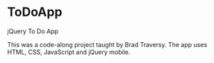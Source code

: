 # ToDoApp
jQuery To Do App

This was a code-along project taught by Brad Traversy. The app uses HTML, CSS, JavaScript and jQuery mobile.
